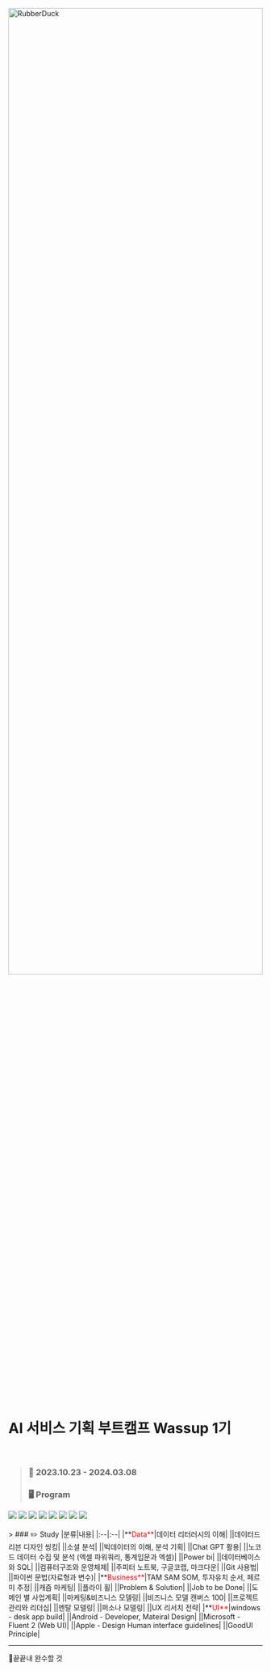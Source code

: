 <img src="https://gifsec.com/wp-content/uploads/2022/10/high-five-gif-2.gif" width="100%" height="70%" title="px(픽셀) 크기 설정" alt="RubberDuck"></img><br/><br/>

# AI 서비스 기획 부트캠프 Wassup 1기
</br>


> ### 📅 2023.10.23 - 2024.03.08
> ### 🖥️ Program 

<div align=left> 
  <img src="https://img.shields.io/badge/python-3776AB?style=for-the-badge&logo=python&logoColor=white"> 
  <img src="https://img.shields.io/badge/mysql-4479A1?style=for-the-badge&logo=mysql&logoColor=white"> 
  <img src="https://img.shields.io/badge/github-181717?style=for-the-badge&logo=github&logoColor=white">
  <img src="https://img.shields.io/badge/git-F05032?style=for-the-badge&logo=git&logoColor=white">
  <img src="https://img.shields.io/badge/powerbi-F2C811?style=for-the-badge&logo=powerbi&logoColor=white">
  <img src="https://img.shields.io/badge/microsoftexcel-FF4154?style=for-the-badge&logo=microsoftexcel&logoColor=white">
  <img src="https://img.shields.io/badge/jupyter-F37626?style=for-the-badge&logo=jupyterl&logoColor=white">
  <img src="https://img.shields.io/badge/googlecolab-F9AB00?style=for-the-badge&logo=googlecolab&logoColor=white">
</div>
</br>
> ### ✏️ Study
|분류|내용|
|:--|:--|
|**<span style="color:red">Data**</span>|데이터 리터러시의 이해|
||데이터드리븐 디자인 씽킹|
||소셜 분석|
||빅데이터의 이해, 분석 기획|
||Chat GPT 활용|
||노코드 데이터 수집 및 분석 (엑셀 파워쿼리, 통계입문과 엑셀)|
||Power bi|
||데이터베이스와 SQL|
||컴퓨터구조와 운영체제|
||주피터 노트북, 구글코랩, 마크다운|
||Git 사용법|
||파이썬 문법(자료형과 변수)|
|**<span style="color:red">Business**</span>|TAM SAM SOM, 투자유치 순서, 페르미 추정|
||캐즘 마케팅|
||플라이 휠|
||Problem & Solution|
||Job to be Done|
||도메인 별 사업계획|
||마케팅&비즈니스 모델링|
||비즈니스 모델 캔버스 100|
||프로젝트 관리와 리더십|
||멘탈 모델링|
||퍼소나 모델링|
||UX 리서치 전략|
|**<span style="color:red">UI**</span>|windows - desk app build|
||Android - Developer, Mateiral Design|
||Microsoft - Fluent 2 (Web UI)|
||Apple - Design Human interface guidelines|
||GoodUI Principle|

---


 🎯끝끝내 완수할 것 </br>

